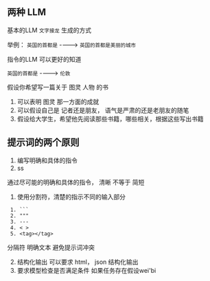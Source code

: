 
## 两种 LLM

基本的LLM  `文字接龙` 生成的方式

举例：
`英国的首都是`  ----> `英国的首都是美丽的城市`

指令的LLM 可以更好的知道

`英国的首都是` ----> `伦敦`


假设你希望写一篇关于 图灵 人物 的书

1.  可以表明 图灵 那一方面的成就
2.  可以假设自己是 记者还是朋友， 语气是严肃的还是老朋友的随笔
3.  假设给大学生，希望他先阅读那些书籍，哪些相关，根据这些写出书籍


## 提示词的两个原则

1. 编写明确和具体的指令
2.  ss

通过尽可能的明确和具体的指令， 清晰 不等于 简短
1. 使用分割符，清楚的指示不同的输入部分
```
 1. ```
 2. """
 3. ---
 4. < >
 5. <tag></tag>
```
分隔符 明确文本
避免提示词冲突

2. 结构化输出
可以要求 html， json 结构化输出
3. 要求模型检查是否满足条件
如果任务存在假设wei'bi